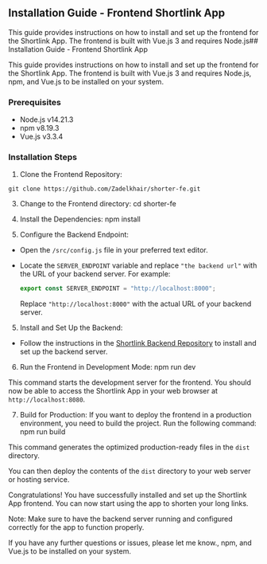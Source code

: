 ## Installation Guide - Frontend Shortlink App

This guide provides instructions on how to install and set up the frontend for the Shortlink App. The frontend is built with Vue.js 3 and requires Node.js## Installation Guide - Frontend Shortlink App

This guide provides instructions on how to install and set up the frontend for the Shortlink App. The frontend is built with Vue.js 3 and requires Node.js, npm, and Vue.js to be installed on your system.

### Prerequisites
- Node.js v14.21.3
- npm v8.19.3
- Vue.js v3.3.4

### Installation Steps

1. Clone the Frontend Repository:

```terminal
git clone https://github.com/Zadelkhair/shorter-fe.git
```

3. Change to the Frontend directory:
cd shorter-fe

4. Install the Dependencies:
npm install

5. Configure the Backend Endpoint:
- Open the `/src/config.js` file in your preferred text editor.
- Locate the `SERVER_ENDPOINT` variable and replace `"the backend url"` with the URL of your backend server. For example:

  ```javascript
  export const SERVER_ENDPOINT = "http://localhost:8000";
  ```
  Replace `"http://localhost:8000"` with the actual URL of your backend server.

5. Install and Set Up the Backend:
- Follow the instructions in the [Shortlink Backend Repository](https://github.com/Zadelkhair/shorter-be) to install and set up the backend server.

6. Run the Frontend in Development Mode:
npm run dev

This command starts the development server for the frontend. You should now be able to access the Shortlink App in your web browser at `http://localhost:8080`.

7. Build for Production:
If you want to deploy the frontend in a production environment, you need to build the project. Run the following command:
npm run build

This command generates the optimized production-ready files in the `dist` directory.

You can then deploy the contents of the `dist` directory to your web server or hosting service.

Congratulations! You have successfully installed and set up the Shortlink App frontend. You can now start using the app to shorten your long links.

Note: Make sure to have the backend server running and configured correctly for the app to function properly.

If you have any further questions or issues, please let me know., npm, and Vue.js to be installed on your system.

